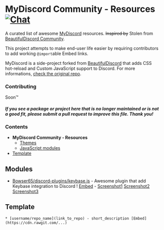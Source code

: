 # MyDiscord Community - Resources [![Chat](https://img.shields.io/badge/chat-on%20discord-7289da.svg)](https://discord.gg/rN3WMWn)

A curated list of awesome [MyDiscord](https://github.com/justinoboyle/mydiscord) resources. ~~Inspired by~~ Stolen from [BeautifulDiscord Community](https://github.com/beautiful-discord-community/resources).

This project attempts to make end-user life easier by requiring contributors to add working `@import`able Embed links.

MyDiscord is a side-project forked from [BeautifulDiscord](https://github.com/leovoel/BeautifulDiscord) that adds CSS hot-reload and Custom JavaScript support to Discord. For more informations, [check the original repo](https://github.com/justinoboyle/mydiscord).

### Contributing

Soon™

#### *If you see a package or project here that is no longer maintained or is not a good fit, please submit a pull request to improve this file. Thank you!*

### Contents

- **MyDiscord Community - Resources**
    - [Themes](https://github.com/beautiful-discord-community/resources#themes)
    - [JavaScript modules](#modules)
- [Template](#template)

## Modules

* [Bowser65/discord-plugins/keybase.js](https://github.com/Bowser65/discord-plugins/blob/master/keybase.js) - Awesome plugin that add Keybase integration to Discord ! [Embed](https://raw.githubusercontent.com/Bowser65/discord-plugins/master/keybase.js) - [Screenshot1](https://bowser65.tk/data/mydiscord-keybase/mydiscord-keybase1.png) [Screenshot2](https://bowser65.tk/data/mydiscord-keybase/mydiscord-keybase2.png) [Screenshot3](https://bowser65.tk/data/mydiscord-keybase/mydiscord-keybase3.png)

## Template

`* [username/repo_name](link_to_repo) - short_description [Embed](https://cdn.rawgit.com/...)`
